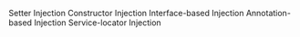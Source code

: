 Setter Injection
Constructor Injection
Interface-based Injection
Annotation-based Injection
Service-locator Injection